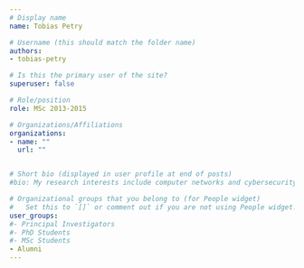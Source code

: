 ```yaml
---
# Display name
name: Tobias Petry

# Username (this should match the folder name)
authors:
- tobias-petry

# Is this the primary user of the site?
superuser: false

# Role/position
role: MSc 2013-2015

# Organizations/Affiliations
organizations:
- name: ""
  url: ""


# Short bio (displayed in user profile at end of posts)
#bio: My research interests include computer networks and cybersecurity.

# Organizational groups that you belong to (for People widget)
#   Set this to `[]` or comment out if you are not using People widget.
user_groups:
#- Principal Investigators
#- PhD Students
#- MSc Students
- Alumni
---
```

